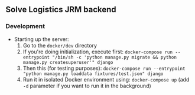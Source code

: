## Solve Logistics JRM backend

### Development
* Starting up the server:
  1. Go to the `docker/dev` directory 
  2. If you're doing initialization, execute first: `docker-compose run --entrypoint "/bin/sh -c 'python manage.py migrate && python manage.py createsuperuser'" django`
  3. Then this (for testing purposes): `docker-compose run --entrypoint "python manage.py loaddata fixtures/test.json" django`
  4. Run it in isolated Docker environment using: `docker-compose up` (add `-d` parameter if you want to run it in the background)